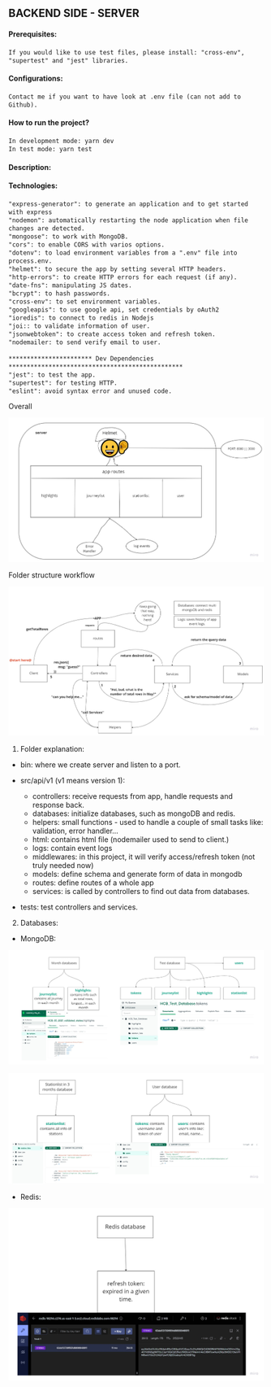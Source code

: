 ## BACKEND SIDE - SERVER

#### Prerequisites:
    If you would like to use test files, please install: "cross-env", "supertest" and "jest" libraries.
#### Configurations: 
    Contact me if you want to have look at .env file (can not add to Github).
#### How to run the project?
    In development mode: yarn dev
    In test mode: yarn test
#### Description: 
    
#### Technologies: 
    "express-generator": to generate an application and to get started with express
    "nodemon": automatically restarting the node application when file changes are detected.
    "mongoose": to work with MongoDB.
    "cors": to enable CORS with varios options.
    "dotenv": to load environment variables from a ".env" file into process.env.
    "helmet": to secure the app by setting several HTTP headers.
    "http-errors": to create HTTP errors for each request (if any).
    "date-fns": manipulating JS dates.
    "bcrypt": to hash passwords.
    "cross-env": to set environment variables.
    "googleapis": to use google api, set credentials by oAuth2
    "ioredis": to connect to redis in Nodejs
    "joi:: to validate information of user.
    "jsonwebtoken": to create access token and refresh token.
    "nodemailer: to send verify email to user.

    *********************** Dev Dependencies ************************************************
    "jest": to test the app.
    "supertest": for testing HTTP.
    "eslint": avoid syntax error and unused code. 

Overall

![alt text](./public/imgs/overall_server.jpg "Overall of server")

Folder structure workflow

![alt text](./public/imgs/folder_structure_workflow.jpg "Folder structure workflow")

1. Folder explanation:

- bin: where we create server and listen to a port.

- src/api/v1 (v1 means version 1):
    + controllers: receive requests from app, handle requests and response back.
    + databases: initialize databases, such as mongoDB and redis.
    + helpers: small functions - used to handle a couple of small tasks like: validation, error handler...
    + html: contains html file (nodemailer used to send to client.)
    + logs: contain event logs
    + middlewares: in this project, it will verify access/refresh token (not truly needed now)
    + models: define schema and generate form of data in mongodb
    + routes: define routes of a whole app
    + services: is called by controllers to find out data from databases.

- tests: test controllers and services.

2. Databases:

- MongoDB: 

![alt text](./public/imgs/mongodb_databases1.jpg "MongoDB databases")

![alt text](./public/imgs/mongodb_databases2.jpg "MongoDB databases")

- Redis: 

![alt text](./public/imgs/redis_database.jpg "Redis database")







